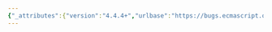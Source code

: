 ```yaml
---
{"_attributes":{"version":"4.4.4+","urlbase":"https://bugs.ecmascript.org/","maintainer":"dherman@mozilla.com"},"bug":{"bug_id":934,"creation_ts":"2012-11-06 11:59:00 -0800","short_desc":"15.5.4.25 codePointAt algorithm problem/typo on step 11","delta_ts":"2012-11-23 09:45:45 -0800","product":"Draft for 6th Edition","component":"technical issue","version":"Rev 11: October 26, 2012 Draft","rep_platform":"All","op_sys":"All","bug_status":"RESOLVED","resolution":"FIXED","priority":"Normal","bug_severity":"enhancement","everconfirmed":true,"reporter":{"uid":"roger.andrews","name":"Roger Andrews"},"assigned_to":{"uid":"allen","name":"Allen Wirfs-Brock"},"long_desc":[{"commentid":2428,"comment_count":0,"who":{"uid":"roger.andrews","name":"Roger Andrews"},"bug_when":"2012-11-06 11:59:39 -0800","thetext":"Step 11 says:\nIf second < 0xDC00 or first > 0xDFFF, then return first.\n\nShouldn't that be:\nIf second < 0xDC00 or second > 0xDFFF, then return first.\n\nI.e. a bounds check on *second*.\nN.b. (first > 0xDFFF) is always false, or the algorithm would have returned at step 9."},{"commentid":2545,"comment_count":1,"who":{"uid":"allen","name":"Allen Wirfs-Brock"},"bug_when":"2012-11-22 12:33:37 -0800","thetext":"corrected in rev 12 editor's draft"},{"commentid":2661,"comment_count":2,"who":{"uid":"allen","name":"Allen Wirfs-Brock"},"bug_when":"2012-11-23 09:45:45 -0800","thetext":"corrected in rev 12, Nov. 22, 2012 draft"}]}}
---
```

